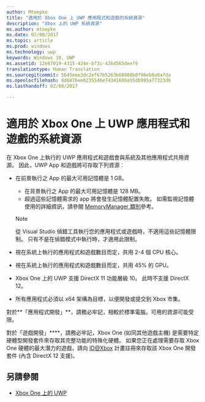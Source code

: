 ```yaml
---
author: Mtoepke
title: "適用於 Xbox One 上 UWP 應用程式和遊戲的系統資源"
description: "Xbox 上的 UWP 系統資源"
ms.author: mtoepke
ms.date: 02/08/2017
ms.topic: article
ms.prod: windows
ms.technology: uwp
keywords: Windows 10, UWP
ms.assetid: 12e87019-4315-424e-b73c-426d565deef9
translationtype: Human Translation
ms.sourcegitcommit: 5645eee3dc2ef67b5263b08800b0f96eb8a0a7da
ms.openlocfilehash: 8d6876ee6235546e74341609a55db995a77323d6
ms.lasthandoff: 02/08/2017

---
```


# <a name="system-resources-for-uwp-apps-and-games-on-xbox-one"></a>適用於 Xbox One 上 UWP 應用程式和遊戲的系統資源

在 Xbox One 上執行的 UWP 應用程式和遊戲會與系統及其他應用程式共用資源。 因此，UWP App 和遊戲將可存取下列資源︰

* 在前景執行之 App 的最大可用記憶體是 1 GB。
    * 在背景執行之 App 的最大可用記憶體是 128 MB。
    * 超過這些記憶體需求的 app 將會發生記憶體配置失敗。 如需監視記憶體使用的詳細資訊，請參閱 [MemoryManager 類別](https://msdn.microsoft.com/library/windows/apps/windows.system.memorymanager.aspx)參考。
    
    > [!NOTE]
    > 從 Visual Studio 偵錯工具執行您的應用程式或遊戲時，不適用這些記憶體限制。 只有不是在偵錯模式中執行時，才適用此限制。

* 視在系統上執行的應用程式和遊戲數目而定，共用 2-4 個 CPU 核心。

* 視在系統上執行的應用程式和遊戲數目而定，共用 45% 的 GPU。

* Xbox One 上的 UWP 支援 DirectX 11 功能層級 10。 此時不支援 DirectX 12。

* 所有應用程式必須以 x64 架構為目標，以便開發或提交到 Xbox 市集。  

對於**「應用程式開發」**，請務必牢記，相較於標準電腦，可用的資源可能受限。

對於「遊戲開發」****，請務必牢記，Xbox One (如同其他遊戲主機) 是需要特定硬體型開發套件來存取其完整功能的特殊化硬體。 如果您正在處理需要存取 Xbox One 硬體的最大潛力的遊戲，請向 [ID@Xbox](http://www.xbox.com/Developers/id) 計畫註冊來存取該 Xbox One 開發套件 (內含 DirectX 12 支援)。

## <a name="see-also"></a>另請參閱
- [Xbox One 上的 UWP](index.md)


